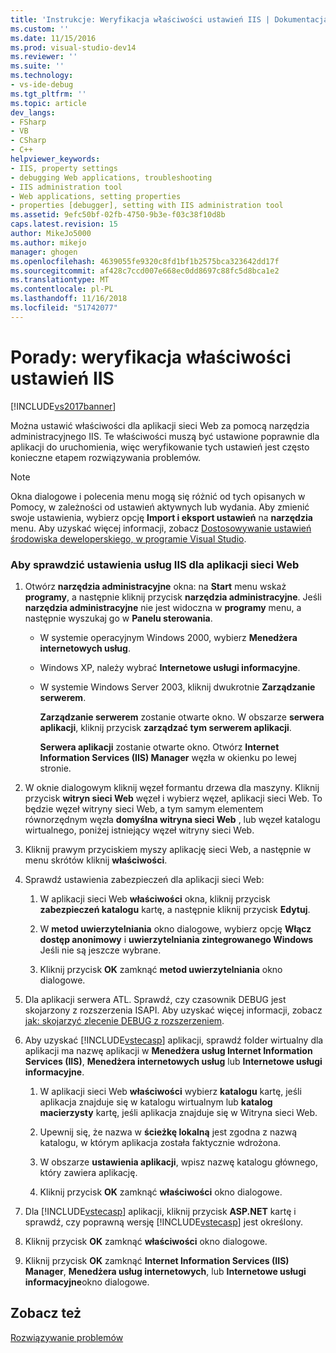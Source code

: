 ```yaml
---
title: 'Instrukcje: Weryfikacja właściwości ustawień IIS | Dokumentacja firmy Microsoft'
ms.custom: ''
ms.date: 11/15/2016
ms.prod: visual-studio-dev14
ms.reviewer: ''
ms.suite: ''
ms.technology:
- vs-ide-debug
ms.tgt_pltfrm: ''
ms.topic: article
dev_langs:
- FSharp
- VB
- CSharp
- C++
helpviewer_keywords:
- IIS, property settings
- debugging Web applications, troubleshooting
- IIS administration tool
- Web applications, setting properties
- properties [debugger], setting with IIS administration tool
ms.assetid: 9efc50bf-02fb-4750-9b3e-f03c38f10d8b
caps.latest.revision: 15
author: MikeJo5000
ms.author: mikejo
manager: ghogen
ms.openlocfilehash: 4639055fe9320c8fd1bf1b2575bca323642dd17f
ms.sourcegitcommit: af428c7ccd007e668ec0dd8697c88fc5d8bca1e2
ms.translationtype: MT
ms.contentlocale: pl-PL
ms.lasthandoff: 11/16/2018
ms.locfileid: "51742077"
---
```

# <a name="how-to-verify-iis-property-settings"></a>Porady: weryfikacja właściwości ustawień IIS
[!INCLUDE[vs2017banner](../includes/vs2017banner.md)]

Można ustawić właściwości dla aplikacji sieci Web za pomocą narzędzia administracyjnego IIS. Te właściwości muszą być ustawione poprawnie dla aplikacji do uruchomienia, więc weryfikowanie tych ustawień jest często konieczne etapem rozwiązywania problemów.  
  
> [!NOTE]
>  Okna dialogowe i polecenia menu mogą się różnić od tych opisanych w Pomocy, w zależności od ustawień aktywnych lub wydania. Aby zmienić swoje ustawienia, wybierz opcję **Import i eksport ustawień** na **narzędzia** menu. Aby uzyskać więcej informacji, zobacz [Dostosowywanie ustawień środowiska deweloperskiego, w programie Visual Studio](http://msdn.microsoft.com/en-us/22c4debb-4e31-47a8-8f19-16f328d7dcd3).  
  
### <a name="to-check-iis-settings-for-the-web-application"></a>Aby sprawdzić ustawienia usług IIS dla aplikacji sieci Web  
  
1.  Otwórz **narzędzia administracyjne** okna: na **Start** menu wskaż **programy**, a następnie kliknij przycisk **narzędzia administracyjne**. Jeśli **narzędzia administracyjne** nie jest widoczna w **programy** menu, a następnie wyszukaj go w **Panelu sterowania**.  
  
    -   W systemie operacyjnym Windows 2000, wybierz **Menedżera internetowych usług**.  
  
    -   Windows XP, należy wybrać **Internetowe usługi informacyjne**.  
  
    -   W systemie Windows Server 2003, kliknij dwukrotnie **Zarządzanie serwerem**.  
  
         **Zarządzanie serwerem** zostanie otwarte okno. W obszarze **serwera aplikacji**, kliknij przycisk **zarządzać tym serwerem aplikacji**.  
  
         **Serwera aplikacji** zostanie otwarte okno. Otwórz **Internet Information Services (IIS) Manager** węzła w okienku po lewej stronie.  
  
2.  W oknie dialogowym kliknij węzeł formantu drzewa dla maszyny. Kliknij przycisk **witryn sieci Web** węzeł i wybierz węzeł, aplikacji sieci Web. To będzie węzeł witryny sieci Web, a tym samym elementem równorzędnym węzła **domyślna witryna sieci Web** , lub węzeł katalogu wirtualnego, poniżej istniejący węzeł witryny sieci Web.  
  
3.  Kliknij prawym przyciskiem myszy aplikację sieci Web, a następnie w menu skrótów kliknij **właściwości**.  
  
4.  Sprawdź ustawienia zabezpieczeń dla aplikacji sieci Web:  
  
    1.  W aplikacji sieci Web **właściwości** okna, kliknij przycisk **zabezpieczeń katalogu** kartę, a następnie kliknij przycisk **Edytuj**.  
  
    2.  W **metod uwierzytelniania** okno dialogowe, wybierz opcję **Włącz dostęp anonimowy** i **uwierzytelniania zintegrowanego Windows** Jeśli nie są jeszcze wybrane.  
  
    3.  Kliknij przycisk **OK** zamknąć **metod uwierzytelniania** okno dialogowe.  
  
5.  Dla aplikacji serwera ATL. Sprawdź, czy czasownik DEBUG jest skojarzony z rozszerzenia ISAPI. Aby uzyskać więcej informacji, zobacz [jak: skojarzyć zlecenie DEBUG z rozszerzeniem](http://msdn.microsoft.com/en-us/50d261d3-4bd4-41c0-b44e-3591086f121e).  
  
6.  Aby uzyskać [!INCLUDE[vstecasp](../includes/vstecasp-md.md)] aplikacji, sprawdź folder wirtualny dla aplikacji ma nazwę aplikacji w **Menedżera usług Internet Information Services (IIS)**, **Menedżera internetowych usług** lub  **Internetowe usługi informacyjne**.  
  
    1.  W aplikacji sieci Web **właściwości** wybierz **katalogu** kartę, jeśli aplikacja znajduje się w katalogu wirtualnym lub **katalog macierzysty** kartę, jeśli aplikacja znajduje się w Witryna sieci Web.  
  
    2.  Upewnij się, że nazwa w **ścieżkę lokalną** jest zgodna z nazwą katalogu, w którym aplikacja została faktycznie wdrożona.  
  
    3.  W obszarze **ustawienia aplikacji**, wpisz nazwę katalogu głównego, który zawiera aplikację.  
  
    4.  Kliknij przycisk **OK** zamknąć **właściwości** okno dialogowe.  
  
7.  Dla [!INCLUDE[vstecasp](../includes/vstecasp-md.md)] aplikacji, kliknij przycisk **ASP.NET** kartę i sprawdź, czy poprawną wersję [!INCLUDE[vstecasp](../includes/vstecasp-md.md)] jest określony.  
  
8.  Kliknij przycisk **OK** zamknąć **właściwości** okno dialogowe.  
  
9. Kliknij przycisk **OK** zamknąć **Internet Information Services (IIS) Manager**, **Menedżera usług internetowych**, lub **Internetowe usługi informacyjne**okno dialogowe.  
  
## <a name="see-also"></a>Zobacz też  
 [Rozwiązywanie problemów](../debugger/debugging-web-applications-troubleshooting.md)



